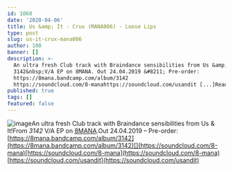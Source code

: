 ```yaml
---
id: 1068
date: '2020-04-06'
title: Us &amp; It - Crux (MANA006) - Loose Lips
type: post
slug: us-it-crux-mana006
author: 100
banner: []
description: >-
  An ultra fresh Club track with Braindance sensibilities from Us &amp; It! From
  3142&nbsp;V/A EP on 8MANA. Out 24.04.2019 &#8211; Pre-order:
  https://8mana.bandcamp.com/album/3142
  https://soundcloud.com/8-manahttps://soundcloud.com/usandit [...]Read More...
published: true
tags: []
featured: false
---
```

![image](../undefined)An ultra fresh Club track with Braindance sensibilities from Us & It!From _3142_ V/A EP on [8MANA](https://8mana.bandcamp.com/).Out 24.04.2019 – Pre-order: [](https://8mana.bandcamp.com/album/3142)[https://8mana.bandcamp.com/album/3142](https://8mana.bandcamp.com/album/3142)[](https://soundcloud.com/8-mana)[https://soundcloud.com/8-mana](https://soundcloud.com/8-mana)  
[](https://soundcloud.com/usandit)[https://soundcloud.com/usandit](https://soundcloud.com/usandit)